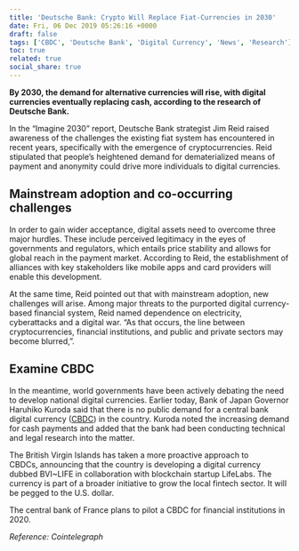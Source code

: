 ```yaml
---
title: 'Deutsche Bank: Crypto Will Replace Fiat-Currencies in 2030'
date: Fri, 06 Dec 2019 05:26:16 +0000
draft: false
tags: ['CBDC', 'Deutsche Bank', 'Digital Currency', 'News', 'Research']
toc: true
related: true
social_share: true
---
```


**By 2030, the demand for alternative currencies will rise, with digital currencies eventually replacing cash, according to the research of Deutsche Bank.**

In the “Imagine 2030” report, Deutsche Bank strategist Jim Reid raised awareness of the challenges the existing fiat system has encountered in recent years, specifically with the emergence of cryptocurrencies. Reid stipulated that people’s heightened demand for dematerialized means of payment and anonymity could drive more individuals to digital currencies.

Mainstream adoption and co-occurring challenges
-----------------------------------------------

In order to gain wider acceptance, digital assets need to overcome three major hurdles. These include perceived legitimacy in the eyes of governments and regulators, which entails price stability and allows for global reach in the payment market. According to Reid, the establishment of alliances with key stakeholders like mobile apps and card providers will enable this development.

At the same time, Reid pointed out that with mainstream adoption, new challenges will arise. Among major threats to the purported digital currency-based financial system, Reid named dependence on electricity, cyberattacks and a digital war. “As that occurs, the line between cryptocurrencies, financial institutions, and public and private sectors may become blurred,”.

Examine CBDC
------------

In the meantime, world governments have been actively debating the need to develop national digital currencies. Earlier today, Bank of Japan Governor Haruhiko Kuroda said that there is no public demand for a central bank digital currency ([CBDC](/tags/CBDC)) in the country. Kuroda noted the increasing demand for cash payments and added that the bank had been conducting technical and legal research into the matter.

The British Virgin Islands has taken a more proactive approach to CBDCs, announcing that the country is developing a digital currency dubbed BVI~LIFE in collaboration with blockchain startup LifeLabs. The currency is part of a broader initiative to grow the local fintech sector. It will be pegged to the U.S. dollar.

The central bank of France plans to pilot a CBDC for financial institutions in 2020.

_Reference: Cointelegraph_